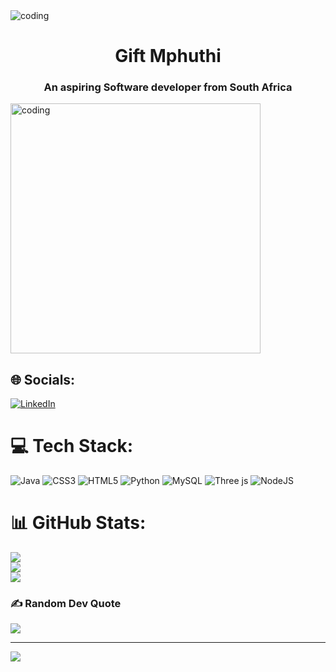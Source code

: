 <!DOCTYPE html><html lang="en"><head><meta charset="UTF-8"><meta name="viewport" content="width=device, initial-scale=1.0"></head><body><img src="https://i.pinimg.com/originals/71/b8/59/71b8597599e9f5d7fa269dfdfff73367.jpg" alt="coding"></body></html>

<h1 align="center">Gift Mphuthi</h1>
<h3 align="center">An aspiring Software developer from South Africa</h3>
<img align="center" alt="coding" width="400" src="https://i.makeagif.com/media/4-05-2022/FvBVst.gif">


## 🌐 Socials:
[![LinkedIn](https://img.shields.io/badge/LinkedIn-%230077B5.svg?logo=linkedin&logoColor=white)](https://linkedin.com/in/gift-mphuthi-4a6848254) 

# 💻 Tech Stack:
![Java](https://img.shields.io/badge/java-%23ED8B00.svg?style=for-the-badge&logo=openjdk&logoColor=white) ![CSS3](https://img.shields.io/badge/css3-%231572B6.svg?style=for-the-badge&logo=css3&logoColor=white) ![HTML5](https://img.shields.io/badge/html5-%23E34F26.svg?style=for-the-badge&logo=html5&logoColor=white) ![Python](https://img.shields.io/badge/python-3670A0?style=for-the-badge&logo=python&logoColor=ffdd54) ![MySQL](https://img.shields.io/badge/mysql-4479A1.svg?style=for-the-badge&logo=mysql&logoColor=white) ![Three js](https://img.shields.io/badge/threejs-black?style=for-the-badge&logo=three.js&logoColor=white) ![NodeJS](https://img.shields.io/badge/node.js-6DA55F?style=for-the-badge&logo=node.js&logoColor=white)
# 📊 GitHub Stats:
![](https://github-readme-stats.vercel.app/api?username=giftiem&theme=dark&hide_border=false&include_all_commits=false&count_private=false)<br/>
![](https://github-readme-streak-stats.herokuapp.com/?user=giftiem&theme=dark&hide_border=false)<br/>
![](https://github-readme-stats.vercel.app/api/top-langs/?username=giftiem&theme=dark&hide_border=false&include_all_commits=false&count_private=false&layout=compact)

### ✍️ Random Dev Quote
![](https://quotes-github-readme.vercel.app/api?type=horizontal&theme=radical)

---
[![](https://visitcount.itsvg.in/api?id=giftiem&icon=0&color=0)](https://visitcount.itsvg.in)

<!-- Proudly created with GPRM ( https://gprm.itsvg.in ) -->
